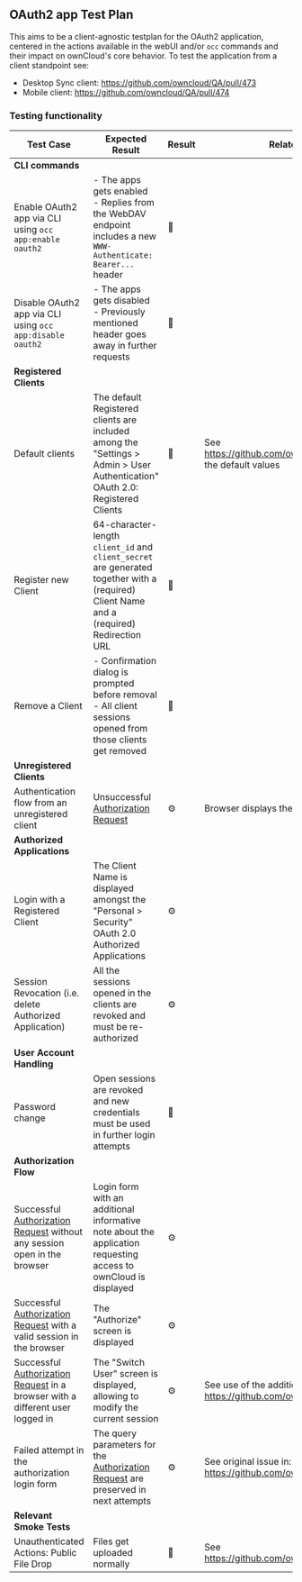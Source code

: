## OAuth2 app Test Plan

This aims to be a client-agnostic testplan for the OAuth2 application, centered in the actions available in the webUI and/or `occ` commands and their impact on ownCloud's core behavior. To test the application from a client standpoint see:  

- Desktop Sync client: https://github.com/owncloud/QA/pull/473 
- Mobile client: https://github.com/owncloud/QA/pull/474 

### Testing functionality

| Test Case | Expected Result | Result | Related Comment |
| --------- | --------------- | ------ | --------------- |
| **CLI commands** | | |
| Enable OAuth2 app via CLI using `occ app:enable oauth2` | - The apps gets enabled <br> - Replies from the WebDAV endpoint includes a new `WWW-Authenticate: Bearer...` header | :construction: | |
| Disable OAuth2 app via CLI using `occ app:disable oauth2` | - The apps gets disabled <br> - Previously mentioned header goes away in further requests | :construction: | |
| **Registered Clients** | | |
| Default clients | The default Registered clients are included among the "Settings > Admin > User Authentication" OAuth 2.0: Registered Clients | :construction: | See https://github.com/owncloud/oauth2/pull/38 for the default values |
| Register new Client | 64-character-length `client_id` and `client_secret` are generated together with a (required) Client Name and a (required) Redirection URL | :construction: | |
| Remove a Client | - Confirmation dialog is prompted before removal <br> - All client sessions opened from those clients get removed | :construction: | |
| **Unregistered Clients** | | |
| Authentication flow from an unregistered client | Unsuccessful [Authorization Request] | :gear: | Browser displays the "Request not valid" screen.|
| **Authorized Applications** | | |
| Login with a Registered Client | The Client Name is displayed amongst the "Personal > Security" OAuth 2.0 Authorized Applications | :gear: | |
| Session Revocation (i.e. delete Authorized Application) | All the sessions opened in the clients are revoked and must be re-authorized | :gear: | |
| **User Account Handling** | | |
| Password change | Open sessions are revoked and new credentials must be used in further login attempts | :construction: | |
| **Authorization Flow** | | |
| Successful [Authorization Request] without any session open in the browser | Login form with an additional informative note about the application requesting access to ownCloud is displayed | :gear: | |
| Successful [Authorization Request] with a valid session in the browser | The "Authorize" screen is displayed | :gear: | |
| Successful [Authorization Request] in a browser with a different user logged in | The "Switch User" screen is displayed, allowing to modify the current session | :gear: | See use of the additional `user` parameter in: https://github.com/owncloud/oauth2/pull/67 |
| Failed attempt in the authorization login form | The query parameters for the [Authorization Request] are preserved in next attempts | :gear: | See original issue in: https://github.com/owncloud/core/issues/28129 |
| **Relevant Smoke Tests** | | |
| Unauthenticated Actions: Public File Drop | Files get uploaded normally | :construction: | See https://github.com/owncloud/oauth2/pull/100 |

[Authorization Request]: https://github.com/owncloud/oauth2/#protocol-flow
